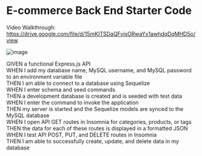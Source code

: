 # E-commerce Back End Starter Code

Video Walkthrough:
https://drive.google.com/file/d/15mKITSDaQFvjsORwaYx1awhdqDqMHD5o/view

![image](https://user-images.githubusercontent.com/102180936/182007510-5cc0514f-caa3-4418-b9ac-f51fb60906a5.png)

GIVEN a functional Express.js API <br>
WHEN I add my database name, MySQL username, and MySQL password to an environment variable file<br>
THEN I am able to connect to a database using Sequelize<br>
WHEN I enter schema and seed commands<br>
THEN a development database is created and is seeded with test data<br>
WHEN I enter the command to invoke the application<br>
THEN my server is started and the Sequelize models are synced to the MySQL database<br>
WHEN I open API GET routes in Insomnia for categories, products, or tags<br>
THEN the data for each of these routes is displayed in a formatted JSON<br>
WHEN I test API POST, PUT, and DELETE routes in Insomnia<br>
THEN I am able to successfully create, update, and delete data in my database<br>
